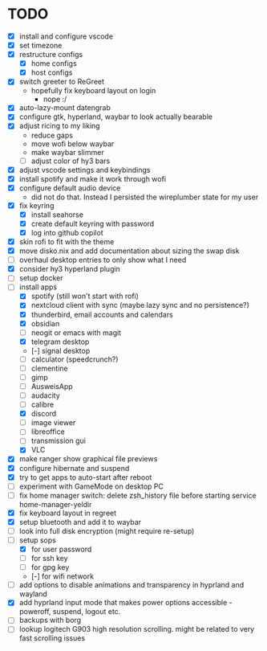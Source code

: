 # TODO

- [x] install and configure vscode
- [x] set timezone
- [x] restructure configs
  - [x] home configs
  - [x] host configs
- [x] switch greeter to ReGreet
  - hopefully fix keyboard layout on login
    - nope :/
- [x] auto-lazy-mount datengrab
- [x] configure gtk, hyperland, waybar to look actually bearable
- [x] adjust ricing to my liking
  - reduce gaps
  - move wofi below waybar
  - make waybar slimmer
  - [ ] adjust color of hy3 bars
- [x] adjust vscode settings and keybindings
- [x] install spotify and make it work through wofi
- [x] configure default audio device
  - did not do that. Instead I persisted the wireplumber state for my user
- [x] fix keyring
    - [x] install seahorse
    - [x] create default keyring with password
    - [x] log into github copilot
- [x] skin rofi to fit with the theme
- [x] move disko.nix and add documentation about sizing the swap disk
- [ ] overhaul desktop entries to only show what I need
- [x] consider hy3 hyperland plugin
- [ ] setup docker
- [ ] install apps
  - [x] spotify (still won't start with rofi)
  - [x] nextcloud client with sync (maybe lazy sync and no persistence?)
  - [x] thunderbird, email accounts and calendars
  - [x] obsidian
  - [ ] neogit or emacs with magit
  - [x] telegram desktop
  - [-] signal desktop
  - [ ] calculator (speedcrunch?)
  - [ ] clementine
  - [ ] gimp
  - [ ] AusweisApp
  - [ ] audacity
  - [ ] calibre
  - [x] discord
  - [ ] image viewer
  - [ ] libreoffice
  - [ ] transmission gui
  - [x] VLC
- [x] make ranger show graphical file previews
- [x] configure hibernate and suspend
- [x] try to get apps to auto-start after reboot
- [ ] experiment with GameMode on desktop PC
- [ ] fix home manager switch: delete zsh_history file before starting service home-manager-yeldir
- [x] fix keyboard layout in regreet
- [x] setup bluetooth and add it to waybar
- [ ] look into full disk encryption (might require re-setup)
- [ ] setup sops
  - [x] for user password
  - [ ] for ssh key
  - [ ] for gpg key
  - [-] for wifi network
- [ ] add options to disable animations and transparency in hyprland and wayland
- [x] add hyprland input mode that makes power options accessible - poweroff, suspend, logout etc.
- [ ] backups with borg
- [ ] lookup logitech G903 high resolution scrolling. might be related to very fast scrolling issues
